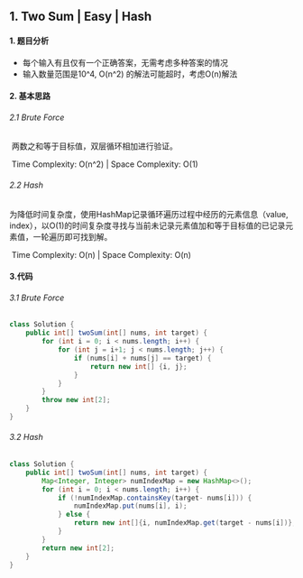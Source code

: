 ## 1. Two Sum | Easy | Hash

#### 1. 题目分析

* 每个输入有且仅有一个正确答案，无需考虑多种答案的情况
* 输入数量范围是10^4, O(n^2) 的解法可能超时，考虑O(n)解法

#### 2. 基本思路

###### 2.1 Brute Force

​	两数之和等于目标值，双层循环相加进行验证。

​	Time Complexity: O(n^2) | Space Complexity: O(1)

###### 2.2 Hash

​	为降低时间复杂度，使用HashMap记录循环遍历过程中经历的元素信息（value, index），以O(1)的时间复杂度寻找与当前未记录元素值加和等于目标值的已记录元素值，一轮遍历即可找到解。

​	Time Complexity: O(n) | Space Complexity: O(n)

#### 3.代码

###### 3.1  Brute Force

```java
class Solution {
    public int[] twoSum(int[] nums, int target) {
        for (int i = 0; i < nums.length; i++) {
            for (int j = i+1; j < nums.length; j++) {
                if (nums[i] + nums[j] == target) {
                    return new int[] {i, j};
                }
            }
        }
        throw new int[2];
    }
}
```



###### 3.2 Hash

```java
class Solution {
    public int[] twoSum(int[] nums, int target) {
        Map<Integer, Integer> numIndexMap = new HashMap<>();
        for (int i = 0; i < nums.length; i++) {
            if (!numIndexMap.containsKey(target- nums[i])) {
                numIndexMap.put(nums[i], i);
            } else {
                return new int[]{i, numIndexMap.get(target - nums[i])};
            }
        }
        return new int[2];
    }
}
```





